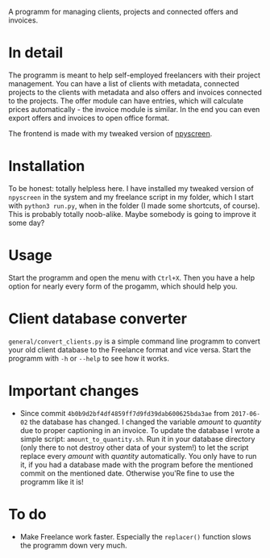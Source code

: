 A programm for managing clients, projects and connected offers and invoices.

# In detail

The programm is meant to help self-employed freelancers with their project management. You can have a list of clients with metadata, connected projects to the clients with metadata and also offers and invoices connected to the projects. The offer module can have entries, which will calculate prices automatically - the invoice module is similar. In the end you can even export offers and invoices to open office format.

The frontend is made with my tweaked version of [npyscreen](https://github.com/Tagirijus/npyscreen/tree/NotifyInput).

# Installation

To be honest: totally helpless here. I have installed my tweaked version of `npyscreen` in the system and my freelance script in my folder, which I start with `python3 run.py`, when in the folder (I made some shortcuts, of course). This is probably totally noob-alike. Maybe somebody is going to improve it some day?

# Usage

Start the programm and open the menu with `Ctrl+X`. Then you have a help option for nearly every form of the progamm, which should help you.

# Client database converter

`general/convert_clients.py` is a simple command line programm to convert your old client database to the Freelance format and vice versa. Start the programm with `-h` or `--help` to see how it works.

# Important changes

- Since commit `4b0b9d2bf4df4859ff7d9fd39dab600625bda3ae` from `2017-06-02` the database has changed. I changed the variable _amount_ to _quantity_ due to proper captioning in an invoice. To update the database I wrote a simple script: `amount_to_quantity.sh`. Run it in your database directory (only there to not destroy other data of your system!) to let the script replace every _amount_ with _quantity_ automatically. You only have to run it, if you had a database made with the program before the mentioned commit on the mentioned date. Otherwise you'Re fine to use the programm like it is!

# To do

- Make Freelance work faster. Especially the `replacer()` function slows the programm down very much.
